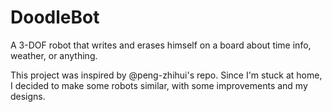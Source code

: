 # DoodleBot
A 3-DOF robot that writes and erases himself on a board about time info, weather, or anything.

This project was inspired by @peng-zhihui's repo. Since I'm stuck at home, I decided to make some robots similar, with some improvements and my designs.
